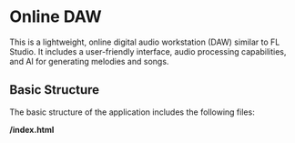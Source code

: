 # Online DAW

This is a lightweight, online digital audio workstation (DAW) similar to FL Studio. It includes a user-friendly interface, audio processing capabilities, and AI for generating melodies and songs.

## Basic Structure

The basic structure of the application includes the following files:

**/index.html**
